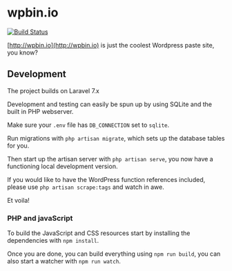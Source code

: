 # wpbin.io

[![Build Status](https://travis-ci.org/aMoniker/wpbin.svg?branch=master)](https://travis-ci.org/aMoniker/wpbin)

[http://wpbin.io](http://wpbin.io) is just the coolest Wordpress paste site, you know?


## Development

The project builds on Laravel 7.x

Development and testing can easily be spun up by using SQLite and the built in PHP webserver.

Make sure your `.env` file has `DB_CONNECTION` set to `sqlite`.

Run migrations with `php artisan migrate`, which sets up the database tables for you.

Then start up the artisan server with `php artisan serve`, you now have a functioning local development version.

If you would like to have the WordPress function references included, please use `php artisan scrape:tags` and watch in awe.

Et voila!

### PHP and javaScript

To build the JavaScript and CSS resources start by installing the dependencies with `npm install`.

Once you are done, you can build everything using `npm run build`, you can also start a watcher with `npm run watch`.

